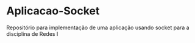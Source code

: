 # Aplicacao-Socket
Repositório para implementação de uma aplicação usando socket para a disciplina de Redes I
